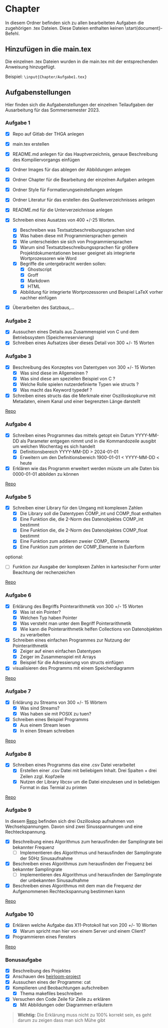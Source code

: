 # Chapter
In diesem Ordner befinden sich zu allen bearbeiteten Aufgaben die zugehörigen .tex Dateien.
Diese Dateien enthalten keinen \start{document}-Befehl.

## Hinzufügen in die main.tex
Die einzelnen .tex Dateien wurden in die main.tex mit der entsprechenden Anweisung hinzugefügt.

Beispiel: `\input{Chapter/Aufgabe1.tex}`


## Aufgabenstellungen
Hier finden sich die Aufgabenstellungen der einzelnen Teilaufgaben der Ausarbeitung für das Sommersemester 2023.

### Aufgabe 1
- [x] Repo auf Gitlab der THGA anlegen
- [x] main.tex erstellen
- [x] README.md anlegen für das Hauptverzeichnis, genaue Beschreibung des Kompiliervorgangs einfügen
- [x] Ordner Images für das ablegen der Abbildungen anlegen
- [x] Ordner Chapter für die Bearbeitung der einzelnen Aufgaben anlegen
- [x] Ordner Style für Formatierungseinstellungen anlegen
- [x] Ordner Literatur für das erstellen des Quellenverzeichnisses anlegen
- [x] README.md für die Unterverzeichnisse anlegen

- [x] Schreiben eines Ausatzes von 400 +/-25 Worten.
	- [x] Beschreiben was Textsatzbeschreibungssprachen sind
	- [x] Was haben diese mit Programmiersprachen gemein
	- [x] Wie unterscheiden sie sich von Programmiersprachen
	- [x] Warum sind Textsatzbeschreibungssprachen für größere Projektdokumentationen besser geeignet als integrierte Wortprozessoren wie Word
	- [x] Begriffe die untergebracht werden sollen: 
		- [x] Ghostscript
		- [x] Groff
		- [x] Markdown
		- [x] HTML
	- [x] Abbildung für integrierte Wortprozessoren und Beispiel LaTeX vorher nachher einfügen
- [x] Überarbeiten des Satzbaus,...

### Aufgabe 2
- [x] Aussuchen eines Details aus Zusammenspiel von C und dem Betriebssystem (Speicherreservierung)
- [x] Schreiben eines Aufsatzes über dieses Detail von 300 +/- 15 Worten

### Aufgabe 3
- [x] Beschreibung des Konzeptes von Datentypen von 300 +/- 15 Worten
	- [x] Was sind diese im Allgemeinen ?
	- [x] Was sind diese am speziellen Beispiel von C ?
	- [x] Welche Rolle spielen nutzerdefinierte Typen wie structs ?
	- [x] Was macht das Keyword typedef ?

- [x] Schreiben eines structs das die Merkmale einer Oszilloskopkurve mit Metadaten, einem Kanal und einer begrenzten Länge darstellt 

[Repo](https://gitlab.thga.de/daniel.krueger/pruefung_sose_2023_aufgabe_3_struct)

### Aufgabe 4
- [x] Schreiben eines Programmes das mittels getopt ein Datum YYYY-MM-DD als Parameter entgegen nimmt und in die Kommandozeile ausgibt um welchen Wochentag es sich handelt
	- [x] Definitionsbereich YYYY-MM-DD > 2024-01-01
	- [x] Erweitern um den Definitionsbereich 1900-01-01 < YYYY-MM-DD < heute 

- [x] Erklären wie das Programm erweitert werden müsste um alle Daten bis 0000-01-01 abbilden zu können

[Repo](https://gitlab.thga.de/daniel.krueger/pruefung_sose_2023_aufgabe_4_getopt)

### Aufgabe 5
- [x] Schreiben einer Library für den Umgang mit komplexen Zahlen
	- [x] Die Library soll die Datentypen COMP_int und COMP_float enthalten
	- [x] Eine Funktion die, die 2-Norm des Datenobjektes COMP_int bestimmt
	- [x] Eine Funktion die, die 2-Norm des Datenobjektes COMP_float bestimmt
	- [x] Eine Funktion zum addieren zweier COMP_ Elemente 
	- [x] Eine Funktion zum printen der COMP_Elemente in Eulerform

optional:
- [ ] Funktion zur Ausgabe der komplexen Zahlen in kartesischer Form unter Beachtung der rechenzeichen

[Repo](https://gitlab.thga.de/daniel.krueger/pruefung_sose_2023_aufgabe_5_librarys)

### Aufgabe 6
- [x] Erklärung des Begriffs Pointerarithmetik von 300 +/- 15 Worten
	- [x] Was ist ein Pointer?
	- [x] Welchen Typ haben Pointer
	- [x] Was versteht man unter dem Begriff Pointerarithmetik
	- [x] Wie kann die Pointerarithmetik helfen Collections von Datenobjekten zu verarbeiten

- [x] Schreiben eines einfachen Programmes zur Nutzung der Pointerarithmetik 
	- [x] Zeiger auf einen einfachen Datentypen
	- [x] Zeiger im Zusammenspiel mit Arrays
	- [x] Beispiel für die Adressierung von structs einfügen

- [x] visualisieren des Programms mit einem Speicherdiagramm

[Repo](https://gitlab.thga.de/daniel.krueger/pruefung_sose_2023_aufgabe_6_pointer)

### Aufgabe 7 
- [x] Erklärung zu Streams von 300 +/- 15 Wörtern
	- [x] Was sind Streams?
	- [x] Was haben sie mit POSIX zu tuen?

- [x] Schreiben eines Beispiel Programms 
	- [x] Aus einem Stream lesen
	- [x] In einen Stream schreiben

[Repo](https://gitlab.thga.de/daniel.krueger/pruefung_sose_2023_aufgabe_7_streams)

### Aufgabe 8
- [x] Schreiben eines Programms das eine .csv Datei verarbeitet
	- [x] Erstellen einer .csv Datei mit beliebigem Inhalt. Drei Spalten + drei Zeilen zzgl. Kopfzeile
	- [x] Nutzen der Library libcsv um die Datei einzulesen und in beliebigen Format in das Termial zu printen

[Repo](https://gitlab.thga.de/daniel.krueger/pruefung_sose_2023_aufgabe_8_csv)

### Aufgabe 9
In diesem [Repo](https://gitlab.thga.de/programmierung2023/example-oszi-data) befinden sich drei Oszilloskop aufnahmen von Wechselspannungen. Davon sind zwei Sinusspannungen und eine Rechteckspannung. 

- [x] Beschreibung eines Algorithmus zum herausfinden der Samplingrate bei bekannter Frequenz
	- [ ] Implementieren des Algorithmus und herausfinden der Samplingrate der 50Hz Sinusaufnahme

- [x] Beschreiben eines Algorithmus zum herausfinden der Frequenz bei bekannter Samplingrate
	- [ ] Implementieren des Algorithmus und herausfinden der Samplingrate der unbekannten Sinusaufnahme

- [x] Beschreiben eines Algorithmus mit dem man die Frequenz der Aufgenommenen Rechteckspannung bestimmen kann

[Repo](https://gitlab.thga.de/daniel.krueger/pruefung_sose_2023_aufgabe_9_algorithmen)

### Aufgabe 10 
- [x] Erklären welche Aufgabe das X11-Protokoll hat von 200 +/- 10 Worten
	- [x] Warum spricht man hier von einem Server und einem Client?

- [x] Programmieren eines Fensters 

[Repo](https://gitlab.thga.de/daniel.krueger/pruefung_sose_2023_aufgabe_10_gui)

### Bonusaufgabe
- [x] Beschreibung des Projektes 
- [x] Anschauen des [heirloom-project](https://github.com/ryanwoodsmall/heirloom-project/tree/musl/heirloom)
- [x] Aussuchen eines der Programme: cat
- [x] Kompilieren und Beobachtungen aufschreiben
	- [x] Thema makefiles beschreiben
- [x] Versuchen den Code Zeile für Zeile zu erklären 
	- [x] Mit Abbildungen oder Diagrammen erläutern
> **Wichtig:** Die Erklärung muss nicht zu 100% korrekt sein, es geht darum zu zeigen dass man sich Mühe gibt 
